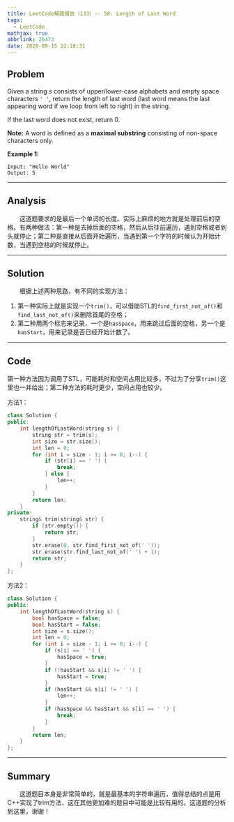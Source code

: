 ```yaml
---
title: LeetCode解题报告（133）-- 58. Length of Last Word
tags:
  - LeetCode
mathjax: true
abbrlink: 26473
date: 2020-09-15 22:18:31
---
```


## Problem

Given a string *s* consists of upper/lower-case alphabets and empty space characters `' '`, return the length of last word (last word means the last appearing word if we loop from left to right) in the string.

If the last word does not exist, return 0.

**Note:** A word is defined as a **maximal substring** consisting of non-space characters only.

<!-- more -->

**Example 1:**

```
Input: "Hello World"
Output: 5
```

------

## Analysis

&emsp;&emsp;这道题要求的是最后一个单词的长度。实际上麻烦的地方就是处理前后的空格。有两种做法：第一种是去掉后面的空格，然后从后往前遍历，遇到空格或者到头就停止；第二种是直接从后面开始遍历，当遇到第一个字符的时候认为开始计数，当遇到空格的时候就停止。

------

## Solution

&emsp;&emsp;根据上述两种思路，有不同的实现方法：

1. 第一种实际上就是实现一个`trim()`，可以借助STL的`find_first_not_of()`和`find_last_not_of()`来删除首尾的空格；
2. 第二种用两个标志来记录，一个是`hasSpace`，用来跳过后面的空格，另一个是`hasStart`，用来记录是否已经开始计数了。

------

## Code

第一种方法因为调用了STL，可能耗时和空间占用比较多，不过为了分享`trim()`这里也一并给出；第二种方法的耗时更少，空间占用也较少。

方法1：

```c++
class Solution {
public:
    int lengthOfLastWord(string s) {
        string str = trim(s);
        int size = str.size();
        int len = 0;
        for (int i = size - 1; i >= 0; i--) {
            if (str[i] == ' ') {
                break;
            } else {
                len++;
            }
        }
        return len;
    }
private:
    string& trim(string& str) {
        if (str.empty()) {
            return str;
        }
        str.erase(0, str.find_first_not_of(' '));
        str.erase(str.find_last_not_of(' ') + 1);
        return str;
    }
};
```

方法2：

```c++
class Solution {
public:
    int lengthOfLastWord(string s) {
        bool hasSpace = false;
        bool hasStart = false;
        int size = s.size();
        int len = 0;
        for (int i = size - 1; i >= 0; i--) {
            if (s[i] == ' ') {
                hasSpace = true;
            }
            if (!hasStart && s[i] != ' ') {
                hasStart = true;
            }
            if (hasStart && s[i] != ' ') {
                len++;
            }
            if (hasSpace && hasStart && s[i] == ' ') {
                break;
            }
        }
        return len;
    }
};
```

------

## Summary

&emsp;&emsp;这道题目本身是非常简单的，就是最基本的字符串遍历，值得总结的点是用C++实现了trim方法，这在其他更加难的题目中可能是比较有用的。这道题的分析到这里，谢谢！
